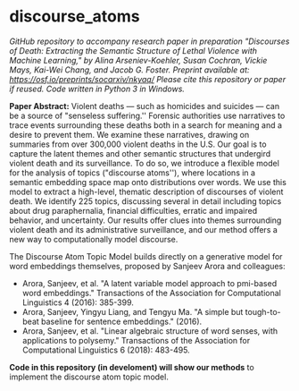 # discourse_atoms

*GitHub repository to accompany research paper in preparation "Discourses of Death: Extracting the Semantic Structure of Lethal Violence with Machine Learning," by Alina Arseniev-Koehler, Susan Cochran, Vickie Mays, Kai-Wei Chang, and Jacob G. Foster.  Preprint available at: https://osf.io/preprints/socarxiv/nkyaq/ Please cite this repository or paper if reused. Code written in Python 3 in Windows.* 

**Paper Abstract:** Violent deaths — such as homicides and suicides — can be a source of "senseless suffering.'' Forensic authorities use narratives to trace events surrounding these deaths both in a search for meaning and a desire to prevent them. We examine these narratives, drawing on summaries from over 300,000 violent deaths in the U.S. Our goal is to capture the latent themes and other semantic structures that undergird violent death and its surveillance. To do so, we introduce a flexible model for the analysis of topics ("discourse atoms''), where locations in a semantic embedding space map onto distributions over words. We use this model to extract a high-level, thematic description of discourses of violent death. We identify 225 topics, discussing several in detail including topics about drug paraphernalia, financial difficulties, erratic and impaired behavior, and uncertainty. Our results offer clues into themes surrounding violent death and its administrative surveillance, and our method offers a new way to computationally model discourse.

The Discourse Atom Topic Model builds directly on a generative model for word embeddings themselves, proposed by Sanjeev Arora and colleagues:
* Arora, Sanjeev, et al. "A latent variable model approach to pmi-based word embeddings." Transactions of the Association for Computational Linguistics 4 (2016): 385-399.
* Arora, Sanjeev, Yingyu Liang, and Tengyu Ma. "A simple but tough-to-beat baseline for sentence embeddings." (2016).
* Arora, Sanjeev, et al. "Linear algebraic structure of word senses, with applications to polysemy." Transactions of the Association for Computational Linguistics 6 (2018): 483-495.

**Code in this repository (in develoment) will show our methods** to implement the discourse atom topic model. 

